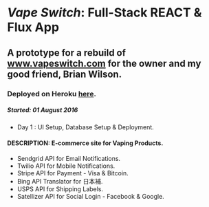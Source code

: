 # _Vape Switch_:  Full-Stack REACT & Flux App
## A prototype for a rebuild of www.vapeswitch.com for the owner and my good friend, Brian Wilson.
### Deployed on Heroku [here](https://vapeswitch.herokuapp.com/).

##### Started: 01 August 2016
* Day 1 : UI Setup, Database Setup & Deployment.

#### DESCRIPTION: E-commerce site for Vaping Products.  
* Sendgrid API for Email Notifications.
* Twilio API for Mobile Notifications.
* Stripe API for Payment - Visa & Bitcoin.
* Bing API Translator for 日本補.
* USPS API for Shipping Labels.
* Satellizer API for Social Login - Facebook & Google.

